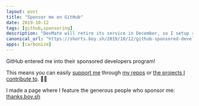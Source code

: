 ```yaml
---
layout: post
title: "Sponsor me on GitHub"
date: 2019-10-12
tags: [github,sponsoring]
description: "DevMate will retire its service in December, so I setup redirects for my Sparkle update feeds."
canonical_url: "https://shorts.boy.sh/2019/10/12/github-sponsored-developer"
apps: [carbonize]
---
```


GitHub entered me into their sponsored developers program! 

This means you can easily [support me](https://github.com/users/boyvanamstel/sponsorship) through [my repos](https://github.com/DangerCove/DCOAboutWindow) or [the projects I contribute to](https://github.com/sindresorhus/Gifski). 👯‍♂️

I made a page where I feature the generous people who sponsor me: [thanks.boy.sh](https://thanks.boy.sh)
